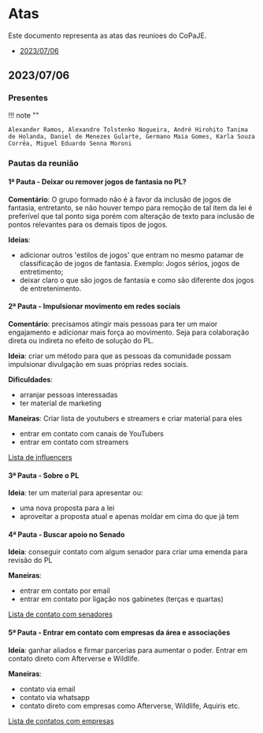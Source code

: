 # Atas

Este documento representa as atas das reunioes do CoPaJE.

- [2023/07/06](#20230706)

## 2023/07/06

### Presentes
!!! note ""

    Alexander Ramos, Alexandre Tolstenko Nogueira, André Hirohito Tanima de Holanda, Daniel de Menezes Gularte, Germano Maia Gomes, Karla Souza Corrêa, Miguel Eduardo Senna Moroni

### Pautas da reunião
#### 1ª Pauta - Deixar ou remover jogos de fantasia no PL?
**Comentário**: O grupo formado não é à favor da inclusão de jogos de fantasia, entretanto, se não houver tempo para remoção de tal item da lei é preferível que tal ponto siga porém com alteração de texto para inclusão de pontos relevantes para os demais tipos de jogos.

**Ideias**:
- adicionar outros 'estilos de jogos' que entram no mesmo patamar de classificação de jogos de fantasia. Exemplo: Jogos sérios, jogos de entretimento;
- deixar claro o que são jogos de fantasia e como são diferente dos jogos de entretenimento.

#### 2ª Pauta - Impulsionar movimento em redes sociais
**Comentário**: precisamos atingir mais pessoas para ter um maior engajamento e adicionar mais força ao movimento. Seja para colaboração direta ou indireta no efeito de solução do PL.

**Ideia**: criar um método para que as pessoas da comunidade possam impulsionar divulgação em suas próprias redes sociais.

**Dificuldades**:
- arranjar pessoas interessadas
- ter material de marketing

**Maneiras**:
Criar lista de youtubers e streamers e criar material para eles
- entrar em contato com canais de YouTubers
- entrar em contato com streamers

[Lista de influencers](https://99influence.com/influencers/category/jogos-e-videogames)

#### 3ª Pauta - Sobre o PL
**Ideia**: ter um material para apresentar ou:
- uma nova proposta para a lei
- aproveitar a proposta atual e apenas moldar em cima do que já tem

#### 4ª Pauta - Buscar apoio no Senado
**Ideia**: conseguir contato com algum senador para criar uma emenda para revisão do PL

**Maneiras**:
- entrar em contato por email
- entrar em contato por ligação nos gabinetes (terças e quartas)

[Lista de contato com senadores](https://www25.senado.leg.br/web/senadores/em-exercicio)

#### 5ª Pauta - Entrar em contato com empresas da área e associações
**Ideia**: ganhar aliados e firmar parcerias para aumentar o poder. Entrar em contato direto com Afterverse e Wildlife.

**Maneiras**:
- contato via email
- contato via whatsapp
- contato direto com empresas como Afterverse, Wildlife, Aquiris etc.

[Lista de contatos com empresas](https://docs.google.com/spreadsheets/d/1osEF5HhMOM9wZT9LVzr3Enqlgq9x1ed6jG2O18QlYOE/edit?usp=sharing)

